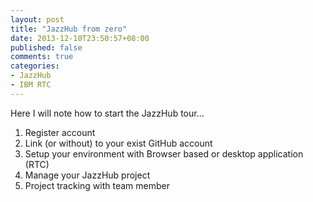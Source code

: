 ```yaml
---
layout: post
title: "JazzHub from zero"
date: 2013-12-10T23:50:57+08:00
published: false
comments: true
categories: 
- JazzHub
- IBM RTC
---
```

Here I will note how to start the JazzHub tour...

1. Register account
2. Link (or without) to your exist GitHub account
3. Setup your environment with Browser based or desktop application (RTC)
4. Manage your JazzHub project
5. Project tracking with team member
